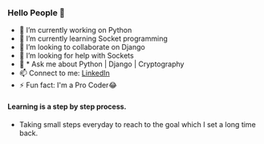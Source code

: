 ### Hello People 👋
- 🔭 I’m currently working on Python
- 🌱 I’m currently learning Socket programming
- 👯 I’m looking to collaborate on Django
- 🤔 I’m looking for help with Sockets
- 💬 * Ask me about Python | Django | Cryptography 
- 📫 Connect to me: [LinkedIn](https://www.linkedin.com/in/devesh-kumar-sharma-86921816a/)
- ⚡ Fun fact: I'm a Pro Coder😂

#### Learning is a step by step process.
* Taking small steps everyday to reach to the goal which I set a long time back.
